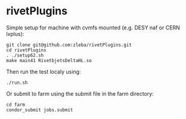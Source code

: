 # rivetPlugins

Simple setup for machine with cvmfs mounted (e.g. DESY naf or CERN lxplus):
```
git clone git@github.com:zleba/rivetPlugins.git
cd rivetPlugins
. ./setup62.sh
make main41 RivetbjetsDeltaHL.so
```

Then run the test localy using:
```
./run.sh
```
Or submit to farm using the submit file in the farm directory:
```
cd farm
condor_submit jobs.submit
```
